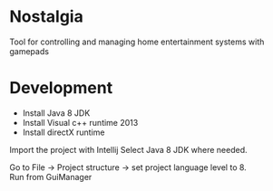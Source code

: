 Nostalgia
=========

Tool for controlling and managing home entertainment systems with gamepads

Development
=====

* Install Java 8 JDK
* Install Visual c++ runtime 2013
* Install directX runtime

Import the project with Intellij
Select Java 8 JDK where needed.

Go to File -> Project structure -> set project language level to 8.  
Run from GuiManager
